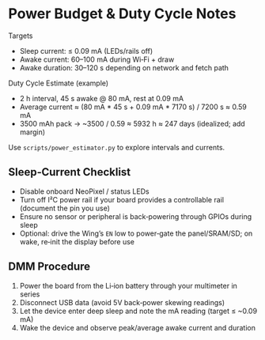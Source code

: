 # Power Budget & Duty Cycle Notes

Targets
- Sleep current: ≤ 0.09 mA (LEDs/rails off)
- Awake current: 60–100 mA during Wi‑Fi + draw
- Awake duration: 30–120 s depending on network and fetch path

Duty Cycle Estimate (example)
- 2 h interval, 45 s awake @ 80 mA, rest at 0.09 mA
- Average current ≈ (80 mA * 45 s + 0.09 mA * 7170 s) / 7200 s ≈ 0.59 mA
- 3500 mAh pack → ~3500 / 0.59 ≈ 5932 h ≈ 247 days (idealized; add margin)

Use `scripts/power_estimator.py` to explore intervals and currents.

## Sleep‑Current Checklist

- Disable onboard NeoPixel / status LEDs
- Turn off I²C power rail if your board provides a controllable rail (document the pin you use)
- Ensure no sensor or peripheral is back‑powering through GPIOs during sleep
- Optional: drive the Wing’s `EN` low to power‑gate the panel/SRAM/SD; on wake, re‑init the display before use

## DMM Procedure

1. Power the board from the Li‑ion battery through your multimeter in series
2. Disconnect USB data (avoid 5V back‑power skewing readings)
3. Let the device enter deep sleep and note the mA reading (target ≤ ~0.09 mA)
4. Wake the device and observe peak/average awake current and duration
